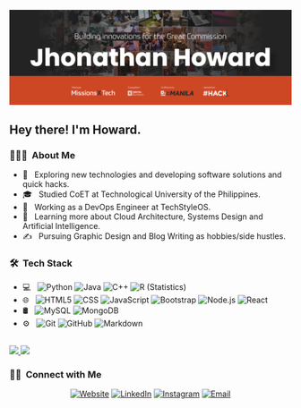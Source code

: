 ![Jhonathan Howard Banner](images/banner.png)

<h2> Hey there! I'm Howard.</h2>

<h3> 👨🏻‍💻 &nbsp;About Me </h3>

- 🤔 &nbsp; Exploring new technologies and developing software solutions and quick hacks.
- 🎓 &nbsp; Studied CoET at Technological University of the Philippines.
- 💼 &nbsp; Working as a DevOps Engineer at TechStyleOS.
- 🌱 &nbsp; Learning more about Cloud Architecture, Systems Design and Artificial Intelligence.
- ✍️ &nbsp; Pursuing Graphic Design and Blog Writing as hobbies/side hustles.

<h3> 🛠 &nbsp;Tech Stack</h3>

- 💻 &nbsp;
  ![Python](https://img.shields.io/badge/-Python-white?style=flat&logo=python)
  ![Java](https://img.shields.io/badge/-PHP-white?style=flat&logo=PHP)
  ![C++](https://img.shields.io/badge/-C++-white?style=flat&logo=C%2B%2B&logoColor=00599C)
  ![R (Statistics)](https://img.shields.io/badge/-R-white?style=flat&logo=R&logoColor=276DC3)
- 🌐 &nbsp;
  ![HTML5](https://img.shields.io/badge/-HTML5-white?style=flat&logo=HTML5)
  ![CSS](https://img.shields.io/badge/-CSS-white?style=flat&logo=CSS3&logoColor=1572B6)
  ![JavaScript](https://img.shields.io/badge/-JavaScript-white?style=flat&logo=javascript)
  ![Bootstrap](https://img.shields.io/badge/-Bootstrap-white?style=flat&logo=bootstrap&logoColor=563D7C)
  ![Node.js](https://img.shields.io/badge/-Node.js-white?style=flat&logo=node.js)
  ![React](https://img.shields.io/badge/-React-white?style=flat&logo=react)
- 🛢 &nbsp;
  ![MySQL](https://img.shields.io/badge/-MySQL-white?style=flat&logo=mysql)
  ![MongoDB](https://img.shields.io/badge/-MongoDB-white?style=flat&logo=mongodb)
- ⚙️ &nbsp;
  ![Git](https://img.shields.io/badge/-Git-white?style=flat&logo=git)
  ![GitHub](https://img.shields.io/badge/-GitHub-white?style=flat&logo=github&logoColor=black)
  ![Markdown](https://img.shields.io/badge/-Markdown-white?style=flat&logo=markdown&logoColor=black)
<br/>

<a href="https://github.com/jhonatsz">
  <img height="180em" src="https://github-readme-stats.vercel.app/api?username=jhonatsz&theme=buefy&show_icons=true" />
  <img height="180em" src="https://github-readme-stats.vercel.app/api/top-langs/?username=jhonatsz&theme=buefy&layout=compact" />
</a>

<h3> 🤝🏻 &nbsp;Connect with Me </h3>

<p align="center">
<a href="https://www.jhonatsz.dev/"><img alt="Website" src="https://img.shields.io/badge/Website-www.jhonatsz.dev-blue?style=flat-square&logo=google-chrome"></a>
<a href="https://www.linkedin.com/in/jhonatsz/"><img alt="LinkedIn" src="https://img.shields.io/badge/LinkedIn-Jhonathan%20Howard-blue?style=flat-square&logo=linkedin"></a>
<a href="https://www.instagram.com/jhonatsz/"><img alt="Instagram" src="https://img.shields.io/badge/Instagram-jhonatsz-blue?style=flat-square&logo=instagram"></a>
<a href="mailto:jhonatsz@giolosts.co"><img alt="Email" src="https://img.shields.io/badge/Email-jhonathan@giolosts.co-blue?style=flat-square&logo=gmail"></a>
</p>